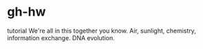 # gh-hw
tutorial
We're all in this together you know. Air, sunlight, chemistry, information exchange. DNA evolution. 
